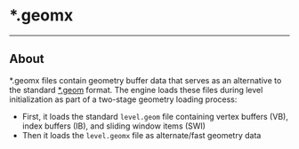 # *.geomx

___

## About

*.geomx files contain geometry buffer data that serves as an alternative to the standard [*.geom](geom.md) format. The engine loads these files during level initialization as part of a two-stage geometry loading process:

- First, it loads the standard `level.geom` file containing vertex buffers (VB), index buffers (IB), and sliding window items (SWI)
- Then it loads the `level.geomx` file as alternate/fast geometry data
